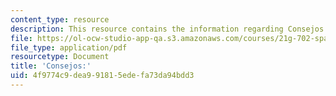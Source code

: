 ```yaml
---
content_type: resource
description: This resource contains the information regarding Consejos.
file: https://ol-ocw-studio-app-qa.s3.amazonaws.com/courses/21g-702-spanish-ii-spring-2004/4f9774c9dea991815edefa73da94bdd3_MIT21G_702S04_31cons.pdf
file_type: application/pdf
resourcetype: Document
title: 'Consejos:'
uid: 4f9774c9-dea9-9181-5ede-fa73da94bdd3
---
```

